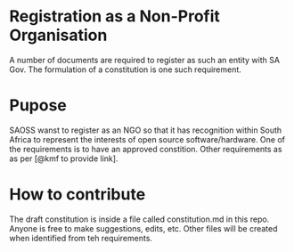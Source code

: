 # Registration as a Non-Profit Organisation
A number of documents are required to register as such an entity with SA Gov. The formulation of a constitution is one such requirement.

# Pupose
SAOSS wanst to register as an NGO so that it has recognition within South Africa to represent the interests of open source software/hardware. One of the requirements is to have an approved constition. Other requirements as as per [@kmf to provide link].

# How to contribute
The draft constitution is inside a file called constitution.md in this repo. Anyone is free to make suggestions, edits, etc. Other files will be created when identified from teh requirements.
